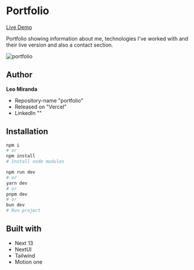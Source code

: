 # Portfolio

<a href="https://leomiranda.vercel.app/" target="_blank">Live Demo</a>

Portfolio showing information about me, technologies I've worked with and their live version and also a contact section.

![portfolio](https://github.com/leoMirandaa/portfolio/assets/61714687/0d29ca0e-f280-478d-907d-987cd14941af)

## Author

**Leo Miranda**

- Repository-name "portfolio"
- Released on "Vercel"
- LinkedIn ""

## Installation

```bash
npm i
# or
npm install
# Install node modules
```

```bash
npm run dev
# or
yarn dev
# or
pnpm dev
# or
bun dev
# Run project
```

## Built with

- Next 13
- NextUI
- Tailwind
- Motion one
